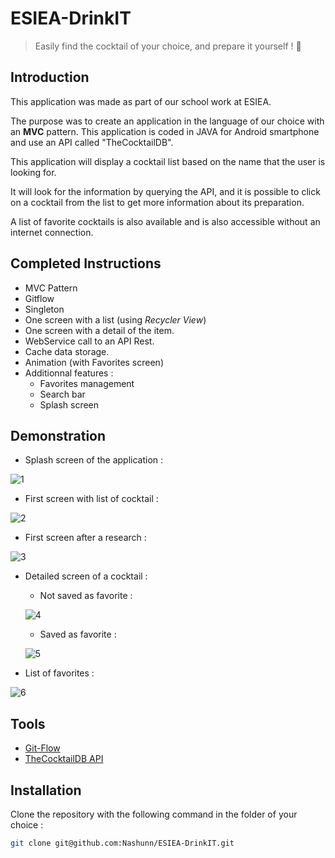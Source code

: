 # ESIEA-DrinkIT
> Easily find the cocktail of your choice, and prepare it yourself ! 🍹

## Introduction

This application was made as part of our school work at ESIEA. 

The purpose was to create an application in the language of our choice with an **MVC** pattern.
This application is coded in JAVA for Android smartphone and use an API called "TheCocktailDB".

This application will display a cocktail list based on the name that the user is looking for.

It will look for the information by querying the API, and it is possible to click on a cocktail from the list to get more information about its preparation.

A list of favorite cocktails is also available and is also accessible without an internet connection.

## Completed Instructions

- MVC Pattern
- Gitflow
- Singleton
- One screen with a list (using *Recycler View*) 
- One screen with a detail of the item.
- WebService call to an API Rest.
- Cache data storage.
- Animation (with Favorites screen)
- Additionnal features :
  - Favorites management
  - Search bar
  - Splash screen

## Demonstration

- Splash screen of the application :

![1](https://i.ibb.co/5cV8G25/Screenshot-20190605-230813.jpg)

- First screen with list of cocktail :

![2](https://i.ibb.co/qY7YvrL/Screenshot-20190605-122730.jpg)

- First screen after a research : 

![3](https://i.ibb.co/QKdV5RP/Screenshot-20190605-122831.jpg)

- Detailed screen of a cocktail :
  - Not saved as favorite :
  
  ![4](https://i.ibb.co/bKSwYyd/Screenshot-20190605-122910.jpg)

  - Saved as favorite :
  
  ![5](https://i.ibb.co/sqds31L/Screenshot-20190605-123001.jpg)
  
- List of favorites :

![6](https://i.ibb.co/rZN36Zs/Screenshot-20190605-123019.jpg)

##  Tools

- [Git-Flow](https://danielkummer.github.io/git-flow-cheatsheet/index.fr_FR.html)
- [TheCocktailDB API](https://www.thecocktaildb.com/)

## Installation

Clone the repository with the following command in the folder of your choice :
```bash
git clone git@github.com:Nashunn/ESIEA-DrinkIT.git
``` 

